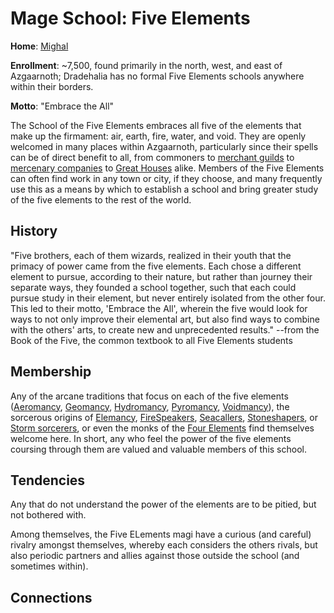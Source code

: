 # Mage School: Five Elements
**Home**: [Mighal](../../Cities/Mighal.md)

**Enrollment**: ~7,500, found primarily in the north, west, and east of Azgaarnoth; Dradehalia has no formal Five Elements schools anywhere within their borders.

**Motto**: "Embrace the All"

The School of the Five Elements embraces all five of the elements that make up the firmament: air, earth, fire, water, and void. They are openly welcomed in many places within Azgaarnoth, particularly since their spells can be of direct benefit to all, from commoners to [merchant guilds](../MerchantGuilds/index.md) to [mercenary companies](../MercCompanies/index.md) to [Great Houses](../Houses/index.md) alike. Members of the Five Elements can often find work in any town or city, if they choose, and many frequently use this as a means by which to establish a school and bring greater study of the five elements to the rest of the world.

## History
"Five brothers, each of them wizards, realized in their youth that the primacy of power came from the five elements. Each chose a different element to pursue, according to their nature, but rather than journey their separate ways, they founded a school together, such that each could pursue study in their element, but never entirely isolated from the other four. This led to their motto, 'Embrace the All', wherein the five would look for ways to not only improve their elemental art, but also find ways to combine with the others' arts, to create new and unprecedented results." --from the Book of the Five, the common textbook to all Five Elements students

## Membership
Any of the arcane traditions that focus on each of the five elements ([Aeromancy](../../Classes/Wizard/Aeromancy.md), [Geomancy](../../Classes/Wizard/Geomancy.md), [Hydromancy](../../Classes/Wizard/Hydromancy.md), [Pyromancy](../../Classes/Wizard/Pyromancy.md), [Voidmancy](../../Classes/Wizard/Voidmancy.md)), the sorcerous origins of [Elemancy](../../Classes/Sorcerer/Elemancy.md), [FireSpeakers](../../Classes/Sorcerer/FireSpeaker.md), [Seacallers](../../Classes/Sorcerer/Seacaller.md), [Stoneshapers](../../Classes/Sorcerer/Stoneshaper.md), or [Storm sorcerers](../../Classes/Sorcerer/Storm.md), or even the monks of the [Four Elements](../../Classes/Monk/FourElements.md) find themselves welcome here. In short, any who feel the power of the five elements coursing through them are valued and valuable members of this school.

## Tendencies
Any that do not understand the power of the elements are to be pitied, but not bothered with.

Among themselves, the Five ELements magi have a curious (and careful) rivalry amongst themselves, whereby each considers the others rivals, but also periodic partners and allies against those outside the school (and sometimes within).

## Connections
